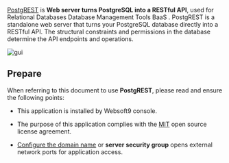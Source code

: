 [PostgREST](https://postgrest.org) is **Web server turns PostgreSQL into a RESTful API**, used for Relational Databases Database Management Tools BaaS . PostgREST is a standalone web server that turns your PostgreSQL database directly into a RESTful API. The structural constraints and permissions in the database determine the API endpoints and operations.


![gui](http://libs.websoft9.com/Websoft9/DocsPicture/zh/postgrest/postgrest-gui-websoft9.png)


## Prepare

When referring to this document to use **PostgREST**, please read and ensure the following points:

- This application is installed by Websoft9 console.

- The purpose of this application complies with the [MIT](https://opensource.org/licenses/MIT) open source license agreement.

- [Configure the domain name](./domain-set) or **server security group** opens external network ports for application access.
